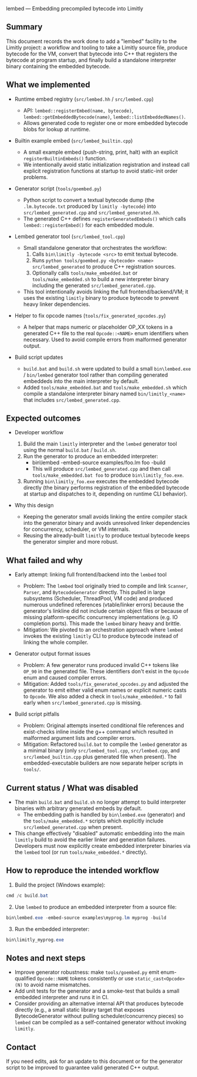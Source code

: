 lembed — Embedding precompiled bytecode into Limitly

Summary
-------
This document records the work done to add a "lembed" facility to the Limitly project: a workflow and tooling to take a Limitly source file, produce bytecode for the VM, convert that bytecode into C++ that registers the bytecode at program startup, and finally build a standalone interpreter binary containing the embedded bytecode.

What we implemented
-------------------
- Runtime embed registry (`src/lembed.hh` / `src/lembed.cpp`)
  - API: `lembed::registerEmbed(name, bytecode)`, `lembed::getEmbeddedBytecode(name)`, `lembed::listEmbeddedNames()`.
  - Allows generated code to register one or more embedded bytecode blobs for lookup at runtime.

- Builtin example embed (`src/lembed_builtin.cpp`)
  - A small example embed (push-string, print, halt) with an explicit `registerBuiltinEmbeds()` function.
  - We intentionally avoid static initialization registration and instead call explicit registration functions at startup to avoid static-init order problems.

- Generator script (`tools/goembed.py`)
  - Python script to convert a textual bytecode dump (the `.lm.bytecode.txt` produced by `limitly -bytecode`) into `src/lembed_generated.cpp` and `src/lembed_generated.hh`.
  - The generated C++ defines `registerGeneratedEmbeds()` which calls `lembed::registerEmbed()` for each embedded module.

- Lembed generator tool (`src/lembed_tool.cpp`)
  - Small standalone generator that orchestrates the workflow:
    1. Calls `bin\limitly -bytecode <src>` to emit textual bytecode.
    2. Runs `python tools/goembed.py <bytecode> <name> src/lembed_generated` to produce C++ registration sources.
    3. Optionally calls `tools/make_embedded.bat` or `tools/make_embedded.sh` to build a new interpreter binary including the generated `src/lembed_generated.cpp`.
  - This tool intentionally avoids linking the full frontend/backend/VM; it uses the existing `limitly` binary to produce bytecode to prevent heavy linker dependencies.

- Helper to fix opcode names (`tools/fix_generated_opcodes.py`)
  - A helper that maps numeric or placeholder OP_XX tokens in a generated C++ file to the real `Opcode::<NAME>` enum identifiers when necessary. Used to avoid compile errors from malformed generator output.

- Build script updates
  - `build.bat` and `build.sh` were updated to build a small `bin\lembed.exe` / `bin/lembed` generator tool rather than compiling generated embeddeds into the main interpreter by default.
  - Added `tools/make_embedded.bat` and `tools/make_embedded.sh` which compile a standalone interpreter binary named `bin/limitly_<name>` that includes `src/lembed_generated.cpp`.

Expected outcomes
-----------------
- Developer workflow
  1. Build the main `limitly` interpreter and the `lembed` generator tool using the normal `build.bat` / `build.sh`.
  2. Run the generator to produce an embedded interpreter:
     - bin\lembed -embed-source examples/foo.lm foo -build
     - This will produce `src/lembed_generated.cpp` and then call `tools/make_embedded.bat foo` to produce `bin\limitly_foo.exe`.
  3. Running `bin\limitly_foo.exe` executes the embedded bytecode directly (the binary performs registration of the embedded bytecode at startup and dispatches to it, depending on runtime CLI behavior).

- Why this design
  - Keeping the generator small avoids linking the entire compiler stack into the generator binary and avoids unresolved linker dependencies for concurrency, scheduler, or VM internals.
  - Reusing the already-built `limitly` to produce textual bytecode keeps the generator simpler and more robust.

What failed and why
-------------------
- Early attempt: linking full frontend/backend into the `lembed` tool
  - Problem: The `lembed` tool originally tried to compile and link `Scanner`, `Parser`, and `BytecodeGenerator` directly. This pulled in large subsystems (Scheduler, ThreadPool, VM code) and produced numerous undefined references (vtable/linker errors) because the generator's linkline did not include certain object files or because of missing platform-specific concurrency implementations (e.g. IO completion ports). This made the `lembed` binary heavy and brittle.
  - Mitigation: We pivoted to an orchestration approach where `lembed` invokes the existing `limitly` CLI to produce bytecode instead of linking the whole compiler.

- Generator output format issues
  - Problem: A few generator runs produced invalid C++ tokens like `OP_90` in the generated file. These identifiers don't exist in the `Opcode` enum and caused compiler errors.
  - Mitigation: Added `tools/fix_generated_opcodes.py` and adjusted the generator to emit either valid enum names or explicit numeric casts to `Opcode`. We also added a check in `tools/make_embedded.*` to fail early when `src/lembed_generated.cpp` is missing.

- Build script pitfalls
  - Problem: Original attempts inserted conditional file references and exist-checks inline inside the g++ command which resulted in malformed argument lists and compiler errors.
  - Mitigation: Refactored `build.bat` to compile the `lembed` generator as a minimal binary (only `src/lembed_tool.cpp`, `src/lembed.cpp`, and `src/lembed_builtin.cpp` plus generated file when present). The embedded-executable builders are now separate helper scripts in `tools/`.

Current status / What was disabled
---------------------------------
- The main `build.bat` and `build.sh` no longer attempt to build interpreter binaries with arbitrary generated embeds by default.
  - The embedding path is handled by `bin\lembed.exe` (generator) and the `tools/make_embedded.*` scripts which explicitly include `src/lembed_generated.cpp` when present.
- This change effectively "disabled" automatic embedding into the main `limitly` build to avoid the earlier linker and generation failures. Developers must now explicitly create embedded interpreter binaries via the `lembed` tool (or run `tools/make_embedded.*` directly).

How to reproduce the intended workflow
-------------------------------------
1. Build the project (Windows example):

```powershell
cmd /c build.bat
```

2. Use `lembed` to produce an embedded interpreter from a source file:

```powershell
bin\lembed.exe -embed-source examples\myprog.lm myprog -build
```

3. Run the embedded interpreter:

```powershell
bin\limitly_myprog.exe
```

Notes and next steps
--------------------
- Improve generator robustness: make `tools/goembed.py` emit enum-qualified `Opcode::NAME` tokens consistently or use `static_cast<Opcode>(N)` to avoid name mismatches.
- Add unit tests for the generator and a smoke-test that builds a small embedded interpreter and runs it in CI.
- Consider providing an alternative internal API that produces bytecode directly (e.g., a small static library target that exposes BytecodeGenerator without pulling scheduler/concurrency pieces) so `lembed` can be compiled as a self-contained generator without invoking `limitly`.

Contact
-------
If you need edits, ask for an update to this document or for the generator script to be improved to guarantee valid generated C++ output.
